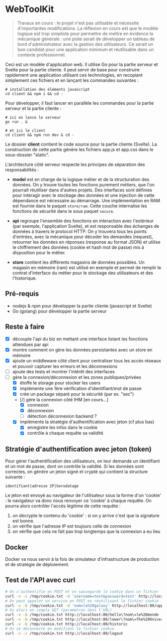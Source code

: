 # WebToolKit

> Travaux en cours : le projet n'est pas utilisable et nécessite d'importantes modifications. La réflexion en cours est que le modèle logique est trop simpliste pour permettre de mettre en évidence la mécanique générale : une piste serait de développer un tableau de bord d'administrateur avec la gestion des utilisateurs. Ce serait un bon candidat pour une application minimum et réutilisable dans un contexte professionnel.

Ceci est un modèle d'application web. Il utilise Go pour la partie serveur et Svelte pour la partie cliente. Il peut servir de base pour construire rapidement une application utilisant ces technologies, en recopiant simplement ces fichiers et en lançant les commandes suivantes :

```
# installation des éléments javascript
cd client && npm i && cd -
```

Pour développer, il faut lancer en parallèle les commandes pour la partie serveur et la partie cliente :

```
# ici on lance le serveur
go run . &

# et ici le client
cd client && npm run dev & cd -
```

Le dossier **client** contient le code source pour la partie cliente (Svelte). La construction de cette partie génère les fichiers app.js et app.css dans le sous-dossier "static".

L'architecture côté serveur respecte les principes de séparation des responsabilités :
- **model** est en charge de la logique métier et de la structuration des données. On y trouve toutes les fonctions purement métiers, que l'on pourrait réutiliser dans d'autres projets. 
Des interfaces sont définies pour intéragir avec le stockage des données et une injection de cette dépendance est nécessaire au démarrage. Une implémentation en RAM est fournie dans le paquet `store/ram`.
Cette couche internalise les fonctions de sécurité dans le sous paquet `secure`. 

- **api** regroupe l'ensemble des fonctions en interaction avec l'extérieur (par exemple, l'application Svelte), et est responsable des échanges de données à travers le protocol HTTP. On y trouvera tous les points d'entrées, avec la mécanique pour décoder les demandes (request), retourner les données en réponses (response au format JSON) et utilise le chiffrement des données (cookie et hash mot de passe) mis à disposition pour le métier.

- **store** contient les différents magasins de données possibles. Un magasin en mémoire (ram) est utilisé en exemple et permet de remplir le contrat d'interface du métier pour le stockage des utilisateurs et des l'historique.

## Pré-requis

- nodejs & npm pour développer la partie cliente (javascript et Svelte)
- Go (golang) pour développer la partie serveur

## Reste à faire 

- [x] découple l'api du biz en mettant une interface listant les fonctions attendues par api 
- [x] montre comment on gère les données persistantes avec un store en mémoire
- [x] ajoute un middleware côté client pour centraliser tous les accès réseaux et pouvoir capturer les erreurs et les déconnexions
- [ ] ajoute des tests et montrer l'intérêt des interfaces
- [ ] gére la connexion/déconnexion et les zones publiques/privées
    - [x] étoffe le storage pour stocker les users
    - [x] implémente une 1ère vérification d'identifiant/mot de passe
    - [x] crée un package séparé pour la sécurité (par ex. "sec")
    - [/] gére la connexion côté IHM [en cours...]
        - [x] connexion
        - [x] déconnexion
        - [ ] détection déconnexion backend ?
    - [x] implémente la stratégie d'authentification avec jeton (cf plus bas)
        - [x] enregistre les infos dans le cookie
        - [x] contrôle à chaque requête sa validité

## Stratégie d'authentification avec jeton (token)

Pour gérer l'authentification des utilisateurs, on leur demande un identifiant et un mot de passe, dont on contrôle la validité. Si les données sont correctes, on génère un jeton signé et crypté qui contient la structure suivante :

```
identifiant|adresse IP|horodatage
```

Le jeton est envoyé au navigateur de l'utilisateur sous la forme d'un 'cookie' : le navigateur va donc nous renvoyer ce 'cookie' à chaque requête. On pourra alors contrôler l'accès légitime de cette requête :

1. on décrypte le contenu du 'cookie' : si on y arrive c'est que la signature est bonne.
2. on vérifie que l'adresse IP est toujours celle de connexion
3. on vérifie que cela ne fait pas trop longtemps que la connexion a eu lieu

## Docker

Docker va nous servir à la fois de simulateur d'infrastructure de production et de stratégie de déploiement. 

## Test de l'API avec curl

```sh
# On s'authentifie en POST et on sauvegarde le cookie dans un fichier
curl -v -c /tmp/cookie.txt -d 'username=test&password=test' http://localhost:80/login
# On peut appeler un service en POST en réutilisant le fichier cookie
curl -v -b /tmp/cookie.txt -d 'nom=la%20galaxy' http://localhost:80/upper
# Ou alors en simple GET (parametres dans l'URL)
curl -v -b /tmp/cookie.txt http://localhost:80/hello\?nom\=le%20monde
curl -v -b /tmp/cookie.txt http://localhost:80/lower\?nom\=The%20Universe
curl -v -b /tmp/cookie.txt http://localhost:80/historic
# On se déconnecte en modifiant le fichier cookie
curl -v -c /tmp/cookie.txt http://localhost:80/logout
```